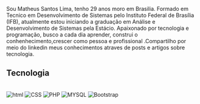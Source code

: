 

Sou Matheus Santos Lima, tenho 29 anos moro em Brasilia. Formado em Tecnico em Desenvolvimento de Sistemas pelo Instituto Federal de Brasília (IFB), atualmente estou iniciando a graduação em Análise e Desenvolvimento de Sistemas pela Estácio. Apaixonado por tecnologia e programação, busco a cada dia aprender, construi o conhenhecimento,crescer como pessoa e profissional .Compartilho por meio do linkedin meus conhecimentos atraves de posts e artigos sobre tecnologia.



## Tecnologia 

<div style="display:inline-block"></br>
<img src= "https://img.shields.io/badge/HTML-239120?style=for-the-badge&logo=html5&logoColor=white" alt="html" align="center">
<img src= "https://img.shields.io/badge/CSS-239120?&style=for-the-badge&logo=css3&logoColor=white" alt="CSS" align="center">
<img src= "https://img.shields.io/badge/PHP-777BB4?style=for-the-badge&logo=php&logoColor=white" alt="PHP" align="center">
<img src= "https://img.shields.io/badge/MySQL-00000F?style=for-the-badge&logo=mysql&logoColor=white" alt="MYSQL" align="center">
<img src= "https://img.shields.io/badge/Bootstrap-563D7C?style=for-the-badge&logo=bootstrap&logoColor=white" alt="Bootstrap" align="center">
  
</div></br>











